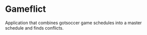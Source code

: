 # Gameflict

Application that combines gotsoccer game schedules into a master schedule and finds conflicts. 